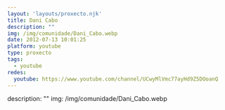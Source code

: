 ```yaml
---
layout: 'layouts/proxecto.njk'
title: Dani Cabo
description: ""
img: /img/comunidade/Dani_Cabo.webp
date: 2012-07-13 10:01:25
platform: youtube
type: proxecto
tags:
  - youtube
redes:
  youtube: https://www.youtube.com/channel/UCwyMlVmc77ayHd9Z5DOoanQ
---
```

description: ""
img: /img/comunidade/Dani_Cabo.webp
